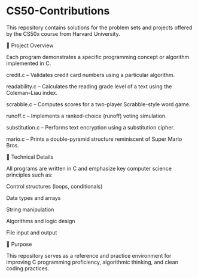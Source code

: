 # CS50-Contributions
This repository contains solutions for the problem sets and projects offered by the CS50x course from Harvard University.

📘 Project Overview

Each program demonstrates a specific programming concept or algorithm implemented in C.

credit.c – Validates credit card numbers using a particular algorithm.

readability.c – Calculates the reading grade level of a text using the Coleman–Liau index.

scrabble.c – Computes scores for a two-player Scrabble-style word game.

runoff.c – Implements a ranked-choice (runoff) voting simulation.

substitution.c – Performs text encryption using a substitution cipher.

mario.c – Prints a double-pyramid structure reminiscent of Super Mario Bros.

🧩 Technical Details

All programs are written in C and emphasize key computer science principles such as:

Control structures (loops, conditionals)

Data types and arrays

String manipulation

Algorithms and logic design

File input and output

🚀 Purpose

This repository serves as a reference and practice environment for improving C programming proficiency, algorithmic thinking, and clean coding practices.
